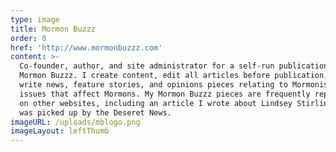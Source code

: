 ```yaml
---
type: image
title: Mormon Buzzz
order: 8
href: 'http://www.mormonbuzzz.com'
content: >-
  Co-founder, author, and site administrator for a self-run publication called
  Mormon Buzzz. I create content, edit all articles before publication, and
  write news, feature stories, and opinions pieces relating to Mormonism and
  issues that affect Mormons. My Mormon Buzzz pieces are frequently republished
  on other websites, including an article I wrote about Lindsey Stirling, which
  was picked up by the Deseret News.
imageURL: /uploads/mblogo.png
imageLayout: leftThumb
---
```


